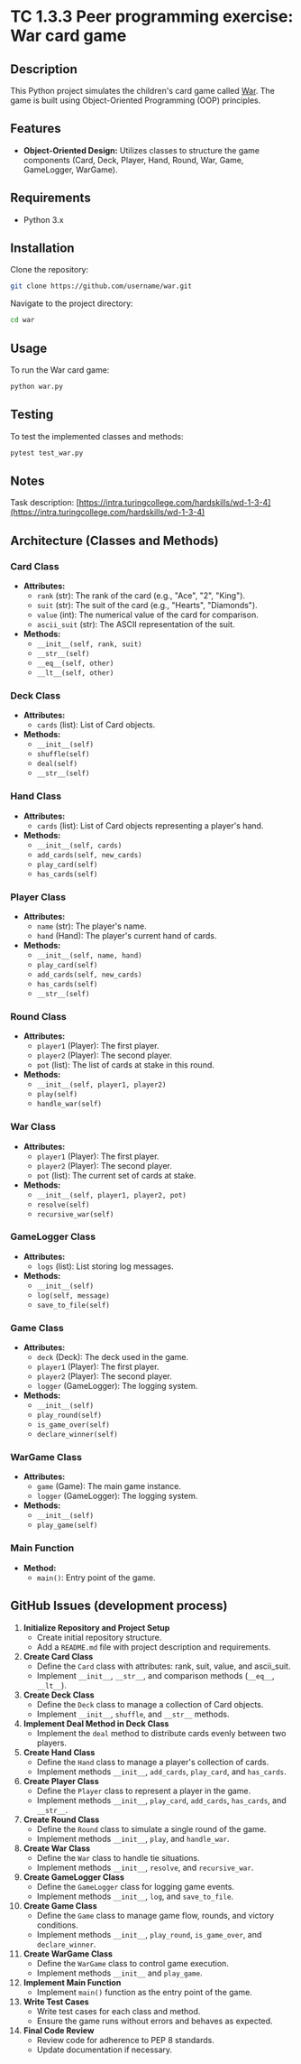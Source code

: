 # TC 1.3.3 Peer programming exercise: War card game

## Description

This Python project simulates the children's card game called [War](https://en.wikipedia.org/wiki/War_(card_game)). The game is built using Object-Oriented Programming (OOP) principles.

## Features

- **Object-Oriented Design:** Utilizes classes to structure the game components (Card, Deck, Player, Hand, Round, War, Game, GameLogger, WarGame).

## Requirements

- Python 3.x

## Installation

Clone the repository:

```sh
git clone https://github.com/username/war.git
```

Navigate to the project directory:

```sh
cd war
```

## Usage

To run the War card game:

```sh
python war.py
```

## Testing

To test the implemented classes and methods:

```sh
pytest test_war.py
```

## Notes

Task description: [https://intra.turingcollege.com/hardskills/wd-1-3-4](https://intra.turingcollege.com/hardskills/wd-1-3-4)


## Architecture (Classes and Methods)



### Card Class
- **Attributes:**
  - `rank` (str): The rank of the card (e.g., "Ace", "2", "King").
  - `suit` (str): The suit of the card (e.g., "Hearts", "Diamonds").
  - `value` (int): The numerical value of the card for comparison.
  - `ascii_suit` (str): The ASCII representation of the suit.
- **Methods:**
  - `__init__(self, rank, suit)`
  - `__str__(self)`
  - `__eq__(self, other)`
  - `__lt__(self, other)`

### Deck Class
- **Attributes:**
  - `cards` (list): List of Card objects.
- **Methods:**
  - `__init__(self)`
  - `shuffle(self)`
  - `deal(self)`
  - `__str__(self)`

### Hand Class
- **Attributes:**
  - `cards` (list): List of Card objects representing a player's hand.
- **Methods:**
  - `__init__(self, cards)`
  - `add_cards(self, new_cards)`
  - `play_card(self)`
  - `has_cards(self)`

### Player Class
- **Attributes:**
  - `name` (str): The player's name.
  - `hand` (Hand): The player's current hand of cards.
- **Methods:**
  - `__init__(self, name, hand)`
  - `play_card(self)`
  - `add_cards(self, new_cards)`
  - `has_cards(self)`
  - `__str__(self)`

### Round Class
- **Attributes:**
  - `player1` (Player): The first player.
  - `player2` (Player): The second player.
  - `pot` (list): The list of cards at stake in this round.
- **Methods:**
  - `__init__(self, player1, player2)`
  - `play(self)`
  - `handle_war(self)`

### War Class
- **Attributes:**
  - `player1` (Player): The first player.
  - `player2` (Player): The second player.
  - `pot` (list): The current set of cards at stake.
- **Methods:**
  - `__init__(self, player1, player2, pot)`
  - `resolve(self)`
  - `recursive_war(self)`

### GameLogger Class
- **Attributes:**
  - `logs` (list): List storing log messages.
- **Methods:**
  - `__init__(self)`
  - `log(self, message)`
  - `save_to_file(self)`

### Game Class
- **Attributes:**
  - `deck` (Deck): The deck used in the game.
  - `player1` (Player): The first player.
  - `player2` (Player): The second player.
  - `logger` (GameLogger): The logging system.
- **Methods:**
  - `__init__(self)`
  - `play_round(self)`
  - `is_game_over(self)`
  - `declare_winner(self)`

### WarGame Class
- **Attributes:**
  - `game` (Game): The main game instance.
  - `logger` (GameLogger): The logging system.
- **Methods:**
  - `__init__(self)`
  - `play_game(self)`

### Main Function
- **Method:**
  - `main()`: Entry point of the game.

## GitHub Issues (development process)

1. **Initialize Repository and Project Setup**
   - Create initial repository structure.
   - Add a `README.md` file with project description and requirements.
2. **Create Card Class**
   - Define the `Card` class with attributes: rank, suit, value, and ascii_suit.
   - Implement `__init__`, `__str__`, and comparison methods (`__eq__`, `__lt__`).
3. **Create Deck Class**
   - Define the `Deck` class to manage a collection of Card objects.
   - Implement `__init__`, `shuffle`, and `__str__` methods.
4. **Implement Deal Method in Deck Class**
   - Implement the `deal` method to distribute cards evenly between two players.
5. **Create Hand Class**
   - Define the `Hand` class to manage a player's collection of cards.
   - Implement methods `__init__`, `add_cards`, `play_card`, and `has_cards`.
6. **Create Player Class**
   - Define the `Player` class to represent a player in the game.
   - Implement methods `__init__`, `play_card`, `add_cards`, `has_cards`, and `__str__`.
7. **Create Round Class**
   - Define the `Round` class to simulate a single round of the game.
   - Implement methods `__init__`, `play`, and `handle_war`.
8. **Create War Class**
   - Define the `War` class to handle tie situations.
   - Implement methods `__init__`, `resolve`, and `recursive_war`.
9. **Create GameLogger Class**
   - Define the `GameLogger` class for logging game events.
   - Implement methods `__init__`, `log`, and `save_to_file`.
10. **Create Game Class**
    - Define the `Game` class to manage game flow, rounds, and victory conditions.
    - Implement methods `__init__`, `play_round`, `is_game_over`, and `declare_winner`.
11. **Create WarGame Class**
    - Define the `WarGame` class to control game execution.
    - Implement methods `__init__` and `play_game`.
12. **Implement Main Function**
    - Implement `main()` function as the entry point of the game.
13. **Write Test Cases**
    - Write test cases for each class and method.
    - Ensure the game runs without errors and behaves as expected.
14. **Final Code Review**
    - Review code for adherence to PEP 8 standards.
    - Update documentation if necessary.